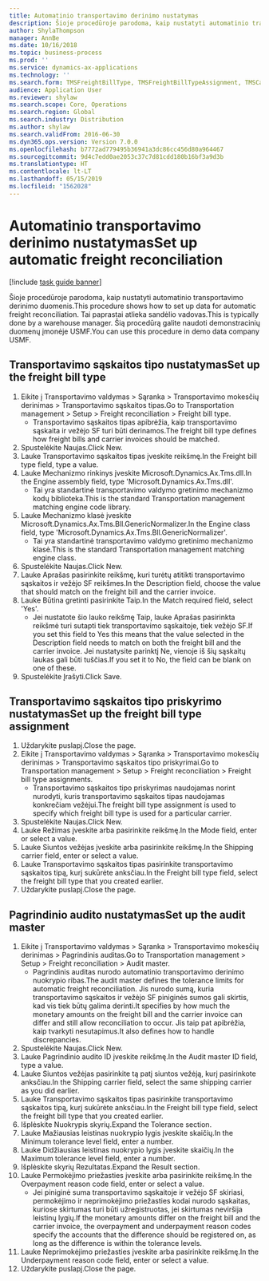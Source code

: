 ```yaml
---
title: Automatinio transportavimo derinimo nustatymas
description: Šioje procedūroje parodoma, kaip nustatyti automatinio transportavimo derinimo duomenis.
author: ShylaThompson
manager: AnnBe
ms.date: 10/16/2018
ms.topic: business-process
ms.prod: ''
ms.service: dynamics-ax-applications
ms.technology: ''
ms.search.form: TMSFreightBillType, TMSFreightBillTypeAssignment, TMSCarrierCodeLookup, DefaultDashboard, TMSAuditMaster
audience: Application User
ms.reviewer: shylaw
ms.search.scope: Core, Operations
ms.search.region: Global
ms.search.industry: Distribution
ms.author: shylaw
ms.search.validFrom: 2016-06-30
ms.dyn365.ops.version: Version 7.0.0
ms.openlocfilehash: b7772ad779495b36941a3dc86cc456d80a964467
ms.sourcegitcommit: 9d4c7edd0ae2053c37c7d81cdd180b16bf3a9d3b
ms.translationtype: HT
ms.contentlocale: lt-LT
ms.lasthandoff: 05/15/2019
ms.locfileid: "1562028"
---
```

# <a name="set-up-automatic-freight-reconciliation"></a><span data-ttu-id="949fd-103">Automatinio transportavimo derinimo nustatymas</span><span class="sxs-lookup"><span data-stu-id="949fd-103">Set up automatic freight reconciliation</span></span>

[!include [task guide banner](../../includes/task-guide-banner.md)]

<span data-ttu-id="949fd-104">Šioje procedūroje parodoma, kaip nustatyti automatinio transportavimo derinimo duomenis.</span><span class="sxs-lookup"><span data-stu-id="949fd-104">This procedure shows how to set up data for automatic freight reconciliation.</span></span> <span data-ttu-id="949fd-105">Tai paprastai atlieka sandėlio vadovas.</span><span class="sxs-lookup"><span data-stu-id="949fd-105">This is typically done by a warehouse manager.</span></span> <span data-ttu-id="949fd-106">Šią procedūrą galite naudoti demonstracinių duomenų įmonėje USMF.</span><span class="sxs-lookup"><span data-stu-id="949fd-106">You can use this procedure in demo data company USMF.</span></span>


## <a name="set-up-the-freight-bill-type"></a><span data-ttu-id="949fd-107">Transportavimo sąskaitos tipo nustatymas</span><span class="sxs-lookup"><span data-stu-id="949fd-107">Set up the freight bill type</span></span>
1. <span data-ttu-id="949fd-108">Eikite į Transportavimo valdymas > Sąranka > Transportavimo mokesčių derinimas > Transportavimo sąskaitos tipas.</span><span class="sxs-lookup"><span data-stu-id="949fd-108">Go to Transportation management > Setup > Freight reconciliation > Freight bill type.</span></span>
    * <span data-ttu-id="949fd-109">Transportavimo sąskaitos tipas apibrėžia, kaip transportavimo sąskaita ir vežėjo SF turi būti derinamos.</span><span class="sxs-lookup"><span data-stu-id="949fd-109">The freight bill type defines how freight bills and carrier invoices  should be matched.</span></span>  
2. <span data-ttu-id="949fd-110">Spustelėkite Naujas.</span><span class="sxs-lookup"><span data-stu-id="949fd-110">Click New.</span></span>
3. <span data-ttu-id="949fd-111">Lauke Transportavimo sąskaitos tipas įveskite reikšmę.</span><span class="sxs-lookup"><span data-stu-id="949fd-111">In the Freight bill type field, type a value.</span></span>
4. <span data-ttu-id="949fd-112">Lauke Mechanizmo rinkinys įveskite Microsoft.Dynamics.Ax.Tms.dll.</span><span class="sxs-lookup"><span data-stu-id="949fd-112">In the Engine assembly field, type 'Microsoft.Dynamics.Ax.Tms.dll'.</span></span>
    * <span data-ttu-id="949fd-113">Tai yra standartinė transportavimo valdymo gretinimo mechanizmo kodų biblioteka.</span><span class="sxs-lookup"><span data-stu-id="949fd-113">This is the standard Transportation management matching engine code library.</span></span>  
5. <span data-ttu-id="949fd-114">Lauke Mechanizmo klasė įveskite Microsoft.Dynamics.Ax.Tms.Bll.GenericNormalizer.</span><span class="sxs-lookup"><span data-stu-id="949fd-114">In the Engine class field, type 'Microsoft.Dynamics.Ax.Tms.Bll.GenericNormalizer'.</span></span>
    * <span data-ttu-id="949fd-115">Tai yra standartinė transportavimo valdymo gretinimo mechanizmo klasė.</span><span class="sxs-lookup"><span data-stu-id="949fd-115">This is the standard Transportation management matching engine class.</span></span>  
6. <span data-ttu-id="949fd-116">Spustelėkite Naujas.</span><span class="sxs-lookup"><span data-stu-id="949fd-116">Click New.</span></span>
7. <span data-ttu-id="949fd-117">Lauke Aprašas pasirinkite reikšmę, kuri turėtų atitikti transportavimo sąskaitos ir vežėjo SF reikšmes.</span><span class="sxs-lookup"><span data-stu-id="949fd-117">In the Description field, choose the value that should match on the freight bill and the carrier invoice.</span></span>  
8. <span data-ttu-id="949fd-118">Lauke Būtina gretinti pasirinkite Taip.</span><span class="sxs-lookup"><span data-stu-id="949fd-118">In the Match required field, select 'Yes'.</span></span>
    * <span data-ttu-id="949fd-119">Jei nustatote šio lauko reikšmę Taip, lauke Aprašas pasirinkta reikšmė turi sutapti tiek transportavimo sąskaitoje, tiek vežėjo SF.</span><span class="sxs-lookup"><span data-stu-id="949fd-119">If you set this field to Yes this means that the value selected in the Description field needs to match on both the freight bill and the carrier invoice.</span></span> <span data-ttu-id="949fd-120">Jei nustatysite parinktį Ne, vienoje iš šių sąskaitų laukas gali būti tuščias.</span><span class="sxs-lookup"><span data-stu-id="949fd-120">If you set it to No, the field can be blank on one of these.</span></span>  
9. <span data-ttu-id="949fd-121">Spustelėkite Įrašyti.</span><span class="sxs-lookup"><span data-stu-id="949fd-121">Click Save.</span></span>

## <a name="set-up-the-freight-bill-type-assignment"></a><span data-ttu-id="949fd-122">Transportavimo sąskaitos tipo priskyrimo nustatymas</span><span class="sxs-lookup"><span data-stu-id="949fd-122">Set up the freight bill type assignment</span></span>
1. <span data-ttu-id="949fd-123">Uždarykite puslapį.</span><span class="sxs-lookup"><span data-stu-id="949fd-123">Close the page.</span></span>
2. <span data-ttu-id="949fd-124">Eikite į Transportavimo valdymas > Sąranka > Transportavimo mokesčių derinimas > Transportavimo sąskaitos tipo priskyrimai.</span><span class="sxs-lookup"><span data-stu-id="949fd-124">Go to Transportation management > Setup > Freight reconciliation > Freight bill type assignments.</span></span>
    * <span data-ttu-id="949fd-125">Transportavimo sąskaitos tipo priskyrimas naudojamas norint nurodyti, kuris transportavimo sąskaitos tipas naudojamas konkrečiam vežėjui.</span><span class="sxs-lookup"><span data-stu-id="949fd-125">The freight bill type assignment is used to specify which freight bill type is used for a particular carrier.</span></span>   
3. <span data-ttu-id="949fd-126">Spustelėkite Naujas.</span><span class="sxs-lookup"><span data-stu-id="949fd-126">Click New.</span></span>
4. <span data-ttu-id="949fd-127">Lauke Režimas įveskite arba pasirinkite reikšmę.</span><span class="sxs-lookup"><span data-stu-id="949fd-127">In the Mode field, enter or select a value.</span></span>
5. <span data-ttu-id="949fd-128">Lauke Siuntos vežėjas įveskite arba pasirinkite reikšmę.</span><span class="sxs-lookup"><span data-stu-id="949fd-128">In the Shipping carrier field, enter or select a value.</span></span>
6. <span data-ttu-id="949fd-129">Lauke Transportavimo sąskaitos tipas pasirinkite transportavimo sąskaitos tipą, kurį sukūrėte anksčiau.</span><span class="sxs-lookup"><span data-stu-id="949fd-129">In the Freight bill type field, select the freight bill type that you created earlier.</span></span>
7. <span data-ttu-id="949fd-130">Uždarykite puslapį.</span><span class="sxs-lookup"><span data-stu-id="949fd-130">Close the page.</span></span>

## <a name="set-up-the-audit-master"></a><span data-ttu-id="949fd-131">Pagrindinio audito nustatymas</span><span class="sxs-lookup"><span data-stu-id="949fd-131">Set up the audit master</span></span>
1. <span data-ttu-id="949fd-132">Eikite į Transportavimo valdymas > Sąranka > Transportavimo mokesčių derinimas > Pagrindinis auditas.</span><span class="sxs-lookup"><span data-stu-id="949fd-132">Go to Transportation management > Setup > Freight reconciliation > Audit master.</span></span>
    * <span data-ttu-id="949fd-133">Pagrindinis auditas nurodo automatinio transportavimo derinimo nuokrypio ribas.</span><span class="sxs-lookup"><span data-stu-id="949fd-133">The audit master defines the tolerance limits for automatic freight reconciliation.</span></span> <span data-ttu-id="949fd-134">Jis nurodo sumą, kuria transportavimo sąskaitos ir vežėjo SF piniginės sumos gali skirtis, kad vis tiek būtų galima derinti.</span><span class="sxs-lookup"><span data-stu-id="949fd-134">It specifies by how much the monetary amounts on the freight bill and the carrier invoice can differ and still allow reconciliation to occur.</span></span> <span data-ttu-id="949fd-135">Jis taip pat apibrėžia, kaip tvarkyti nesutapimus.</span><span class="sxs-lookup"><span data-stu-id="949fd-135">It also defines how to handle discrepancies.</span></span>  
2. <span data-ttu-id="949fd-136">Spustelėkite Naujas.</span><span class="sxs-lookup"><span data-stu-id="949fd-136">Click New.</span></span>
3. <span data-ttu-id="949fd-137">Lauke Pagrindinio audito ID įveskite reikšmę.</span><span class="sxs-lookup"><span data-stu-id="949fd-137">In the Audit master ID field, type a value.</span></span>
4. <span data-ttu-id="949fd-138">Lauke Siuntos vežėjas pasirinkite tą patį siuntos vežėją, kurį pasirinkote anksčiau.</span><span class="sxs-lookup"><span data-stu-id="949fd-138">In the Shipping carrier  field, select the same shipping carrier as you did earlier.</span></span>
5. <span data-ttu-id="949fd-139">Lauke Transportavimo sąskaitos tipas pasirinkite transportavimo sąskaitos tipą, kurį sukūrėte anksčiau.</span><span class="sxs-lookup"><span data-stu-id="949fd-139">In the Freight bill type field, select the freight bill type that you created earlier.</span></span>
6. <span data-ttu-id="949fd-140">Išplėskite Nuokrypis skyrių.</span><span class="sxs-lookup"><span data-stu-id="949fd-140">Expand the Tolerance section.</span></span>
7. <span data-ttu-id="949fd-141">Lauke Mažiausias leistinas nuokrypio lygis įveskite skaičių.</span><span class="sxs-lookup"><span data-stu-id="949fd-141">In the Minimum tolerance level field, enter a number.</span></span>
8. <span data-ttu-id="949fd-142">Lauke Didžiausias leistinas nuokrypio lygis įveskite skaičių.</span><span class="sxs-lookup"><span data-stu-id="949fd-142">In the Maximum tolerance level field, enter a number.</span></span>
9. <span data-ttu-id="949fd-143">Išplėskite skyrių Rezultatas.</span><span class="sxs-lookup"><span data-stu-id="949fd-143">Expand the Result section.</span></span>
10. <span data-ttu-id="949fd-144">Lauke Permokėjimo priežasties įveskite arba pasirinkite reikšmę.</span><span class="sxs-lookup"><span data-stu-id="949fd-144">In the Overpayment reason code field, enter or select a value.</span></span>
    * <span data-ttu-id="949fd-145">Jei piniginė suma transportavimo sąskaitoje ir vežėjo SF skiriasi, permokėjimo ir neprimokėjimo priežasties kodai nurodo sąskaitas, kuriose skirtumas turi būti užregistruotas, jei skirtumas neviršija leistinų lygių.</span><span class="sxs-lookup"><span data-stu-id="949fd-145">If the monetary amounts differ on the freight bill and the carrier invoice, the overpayment and underpayment reason codes specify the accounts that the difference should be registered on, as long as the difference is within the tolerance levels.</span></span>  
11. <span data-ttu-id="949fd-146">Lauke Neprimokėjimo priežasties įveskite arba pasirinkite reikšmę.</span><span class="sxs-lookup"><span data-stu-id="949fd-146">In the Underpayment reason code field, enter or select a value.</span></span>
12. <span data-ttu-id="949fd-147">Uždarykite puslapį.</span><span class="sxs-lookup"><span data-stu-id="949fd-147">Close the page.</span></span>


